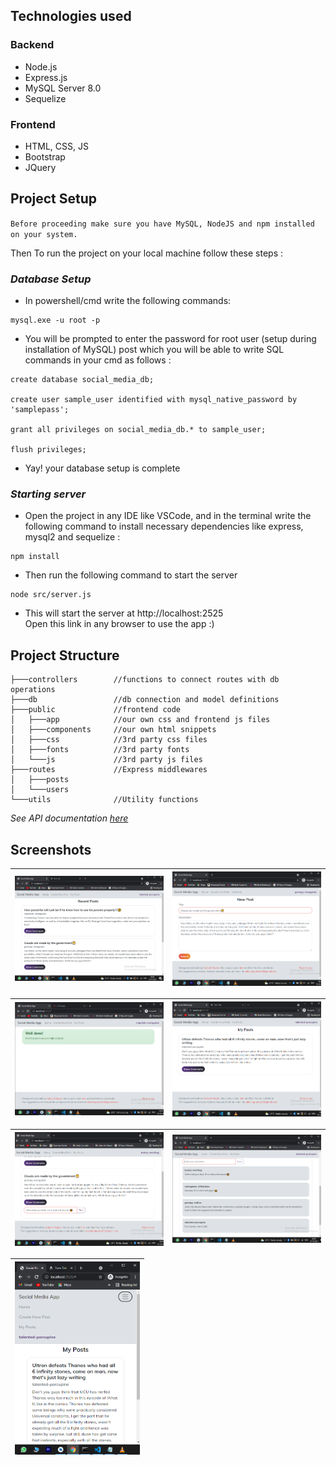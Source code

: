 ## Technologies used

### Backend
- Node.js
- Express.js
- MySQL Server 8.0
- Sequelize

### Frontend
- HTML, CSS, JS
- Bootstrap
- JQuery

## Project Setup
`Before proceeding make sure you have MySQL, NodeJS and npm installed on your system.` 

Then To run the project on your local machine follow these steps :  

### _Database Setup_
- In powershell/cmd write the following commands:    

```
mysql.exe -u root -p
```      

- You will be prompted to enter the password for root user (setup during installation of MySQL) post which you will be able to write SQL commands in your cmd as follows : 

```
create database social_media_db;

create user sample_user identified with mysql_native_password by 'samplepass';

grant all privileges on social_media_db.* to sample_user;

flush privileges;
```
- Yay! your database setup is complete

### _Starting server_
- Open the project in any IDE like VSCode, and in the terminal write the following command to install necessary dependencies like express, mysql2 and sequelize :    
    
```
npm install
```    

- Then run the following command to start the server    

```
node src/server.js
```

- This will start the server at  http://localhost:2525   
Open this link in any browser to use the app :)
      
## Project Structure
```
├───controllers        //functions to connect routes with db operations    
├───db                 //db connection and model definitions
├───public             //frontend code
│   ├───app            //our own css and frontend js files
│   ├───components     //our own html snippets
│   ├───css            //3rd party css files
│   ├───fonts          //3rd party fonts
│   └───js             //3rd party js files
├───routes             //Express middlewares
│   ├───posts          
│   └───users  
└───utils              //Utility functions
```

_See API documentation [here](API-Documentation.md)_

## Screenshots  

|<img src="screenshots/all-posts.png" width="400">|<img src="screenshots/new-post.png" width="400">|
|---|---| 

|<img src="screenshots/success.png" width="400">|<img src="screenshots/my-posts.png" width="400">|
|---|---| 

|<img src="screenshots/post-comment.png" width="400">|<img src="screenshots/view-comments.png" width="400">|
|---|---| 

<img src="screenshots/responsive-ui.png" width="200">|
|---|